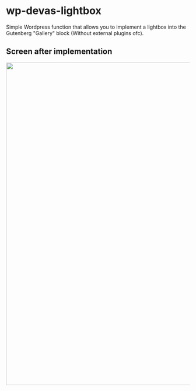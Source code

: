 # wp-devas-lightbox

Simple Wordpress function that allows you to implement a lightbox into the Gutenberg "Gallery" block (Without external plugins ofc).

<h2>Screen after implementation</h2>
<img width="883" alt="" src="https://github.com/sznuraarkadiusz/wp-devas-lighbox/assets/73066911/5658f31c-3938-4a3b-b527-e5457f69721c">
